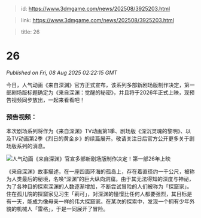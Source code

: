 > id: https://www.3dmgame.com/news/202508/3925203.html

> link: https://www.3dmgame.com/news/202508/3925203.html

> title: 26

# 26
_Published on Fri, 08 Aug 2025 02:22:15 GMT_

今日，人气动画《来自深渊》官方正式宣布，该系列多部新剧场版制作决定，第一部剧场版标题确定为《来自深渊：觉醒的秘密》，并且将于2026年正式上映，现预告视频同步放出，一起来看看吧！

### 预告视频：

本次剧场系列将作为《来自深渊》TV动画第1季、剧场版《深沉灵魂的黎明》、以及TV动画第2季《烈日的黄金乡》的续篇展开。敬请关注日后官方公开更多关于剧场版系列的消息。

![人气动画《来自深渊》官宣多部新剧场版制作决定！第一部26年上映](https://img.3dmgame.com/uploads/images/news/20250808/1754619485_116792.jpg)

《来自深渊》故事描述，在一座四面环海的孤岛上，存在着直径约一千公尺，被称为人类最后的秘境，名唤“深渊”的巨大纵向洞窟。由于其无法得知的深度与神祕，为了各种目的探索深渊的人数逐渐增加，不断尝试冒险的人们被称为「探窟家」。住在孤儿院的探窟家见习生「莉可」，对深渊的憧憬比任何人都要强烈，其目标是有一天，能成为像母亲一样的伟大探窟家。在某次的探索中，发现一个拥有少年外貌的机械人「雷格」，于是一同展开了冒险。
